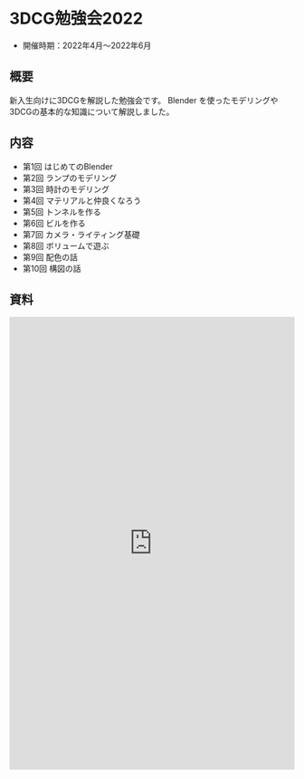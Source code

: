 # 3DCG勉強会2022

- 開催時期：2022年4月～2022年6月

## 概要

新入生向けに3DCGを解説した勉強会です。
Blender を使ったモデリングや3DCGの基本的な知識について解説しました。

## 内容

- 第1回 はじめてのBlender
- 第2回 ランプのモデリング
- 第3回 時計のモデリング
- 第4回 マテリアルと仲良くなろう
- 第5回 トンネルを作る
- 第6回 ビルを作る
- 第7回 カメラ・ライティング基礎
- 第8回 ボリュームで遊ぶ
- 第9回 配色の話
- 第10回 構図の話

## 資料

<iframe src="https://files.crashrt.work/slides/3dcg2022.pdf" style="border: 0;" width="100%" height="800px">
    <p>
        スライド：
        <a href="https://files.crashrt.work/slides/3dcg2022.pdf">
            https://files.crashrt.work/slides/3dcg2022.pdf
        </a>
    </p>
</iframe>